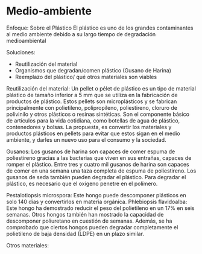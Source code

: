 # Medio-ambiente

Enfoque: Sobre el Plástico
El plástico es uno de los grandes contaminantes al medio ambiente debido a su largo tiempo de degradación medioambiental

Soluciones:
- Reutilización del material
- Organismos que degradan/comen plástico (Gusano de Harina)
- Reemplazo del plástico/ qué otros materiales son viables


Reutilización del material:
Un pellet o pélet de plástico es un tipo de material plástico de tamaño inferior a 5 mm que se utiliza en la fabricación de productos de plástico. Estos pellets son microplásticos y se fabrican principalmente con polietileno, polipropileno, poliestireno, cloruro de polivinilo y otros plásticos o resinas sintéticas. Son el componente básico de artículos para la vida cotidiana, como botellas de agua de plástico, contenedores y bolsas. La propuesta, es convertir los materiales y productos plásticos en pellets para evitar que estos sigan en el medio ambiente, y darles un nuevo uso para el consumo y la sociedad.



Gusanos:
Los gusanos de harina son capaces de comer espuma de poliestireno gracias a las bacterias que viven en sus entrañas, capaces de romper el plástico. 
Entre tres y cuatro mil gusanos de harina son capaces de comer en una semana una taza completa de espuma de poliestireno. 
Los gusanos de seda también pueden degradar el plástico. Para degradar el plástico, es necesario que el oxígeno penetre en el polímero.

Pestalotiopsis microspora: 
Este hongo puede descomponer plásticos en solo 140 días y convertirlos en materia orgánica. 
Phlebiopsis flavidoalba: Este hongo ha demostrado reducir el peso del polietileno en un 17% en seis semanas. 
Otros hongos también han mostrado la capacidad de descomponer poliuretano en cuestión de semanas. 
Además, se ha comprobado que ciertos hongos pueden degradar completamente el polietileno de baja densidad (LDPE) en un plazo similar.



Otros materiales:

